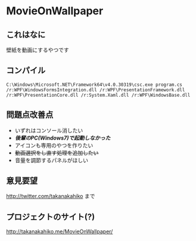 # MovieOnWallpaper

## これはなに
壁紙を動画にするやつです

## コンパイル
`C:\Windows\Microsoft.NET\Framework64\v4.0.30319\csc.exe program.cs /r:WPF\WindowsFormsIntegration.dll /r:WPF\PresentationFramework.dll /r:WPF\PresentationCore.dll /r:System.Xaml.dll /r:WPF\WindowsBase.dll`

## 問題点改善点
* いずれはコンソール消したい
* ***後輩のPC(Windows7)で起動しなかった***
* アイコンも専用のやつを作りたい
* ~~動画選択をし直す処理を追加したい~~
* 音量を調節するパネルがほしい

## 意見要望
http://twitter.com/takanakahiko まで

## プロジェクトのサイト(?)
http://takanakahiko.me/MovieOnWallpaper/
